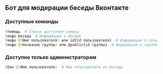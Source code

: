 ## Бот для модерации беседы Вконтакте

### Доступные команды
```bash
!помощь  # Список доступных команд
!инфо беседа  # Информация о беседе
!инфо @(Имя пользователя) или id(id пользователя)  # Информация о пользователе
!инфо @(Название группы) или @public(id группы)  # Информация о группе
```

### Доступно только администраторам
```bash
!бан @(Имя пользователя)  # Кик пользователя из беседы
```